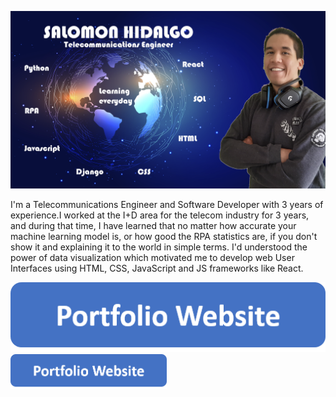 ![I am GitHub Readme Generator's creator](https://github.com/Salomoncho/Salomoncho/blob/main/baner.png)

I'm a Telecommunications Engineer and Software Developer with 3 years of experience.I worked at the I+D area for the telecom industry for 3 years, and during that time, I have learned that no matter how accurate your machine learning model is, or how good the  RPA statistics are, if you don't show it and explaining it to the world in simple terms. I'd understood the power of data visualization which motivated me to develop web User Interfaces using HTML, CSS, JavaScript and JS frameworks like React.

[![](https://github.com/Salomoncho/Salomoncho/blob/main/button.png)](https://salomonhidalgo.herokuapp.com/portfolio_website/)
[<img src="https://github.com/Salomoncho/Salomoncho/blob/main/button.png" width="250"/>](https://salomonhidalgo.herokuapp.com/portfolio_website/)

<!--
I made this project just for fun, it allows you to create nice and simple GitHub Readme files that you can copy/paste and use in your profile.

Skills: VUE JS / REACT / JS / HTML / CSS

- 🔭 I’m currently working on this page. 


[<img src='https://cdn.jsdelivr.net/npm/simple-icons@3.0.1/icons/github.svg' alt='github' height='40'>](https://github.com/Salomoncho)  [<img src='https://cdn.jsdelivr.net/npm/simple-icons@3.0.1/icons/linkedin.svg' alt='linkedin' height='40'>](https://www.linkedin.com/in/salomonh-hidalgob-brachor/)  



**Salomoncho/Salomoncho** is a ✨ _special_ ✨ repository because its `README.md` (this file) appears on your GitHub profile.

Here are some ideas to get you started:

- 🔭 I’m currently working on ...
- 🌱 I’m currently learning ...
- 👯 I’m looking to collaborate on ...
- 🤔 I’m looking for help with ...
- 💬 Ask me about ...
- 📫 How to reach me: ...
- 😄 Pronouns: ...
- ⚡ Fun fact: ...
-->
